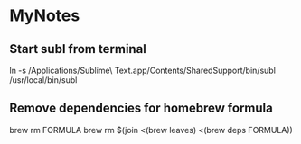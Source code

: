 MyNotes
=======

Start subl from terminal
---
ln -s /Applications/Sublime\ Text.app/Contents/SharedSupport/bin/subl /usr/local/bin/subl

Remove dependencies for homebrew formula
---
brew rm FORMULA
brew rm $(join <(brew leaves) <(brew deps FORMULA))
